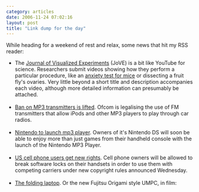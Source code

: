 ```yaml
---
category: articles
date: 2006-11-24 07:02:16
layout: post
title: "Link dump for the day"
---
```


While heading for a weekend of rest and relax, some news that hit my RSS reader:<ul><li>The <a href="http://www.myjove.com/">Journal of Visualized Experiments</a> (JoVE) is a bit like YouTube for science. Researchers submit videos showing how they perform a particular procedure, like an <a href="http://www.myjove.com/index.stt?comp=ctt632e&recid=AQAAAAkAAABQcm9kdWN0SUQQAAAAAQgAAABNb3ZpZURCMWgAAAAAAAAAAAAAALAGAAA:&uiinfo=C1_ctt632e:ck1rdbk,C24_ctt632e:cnz3b5s,C3_ctt632e:false,C15_ctt632e:true,C20_ctt632e:false,C15_ck1rdbk:false,C17_ck1rdbk:false,&extra=c18jdh42">anxiety test for mice</a> or <a hrf="http://www.myjove.com/Details.htm?ID=52&VID=28">dissecting a fruit fly's ovaries</a>. Very little beyond a short title and description accompanies each video, although more detailed information can presumably be attached.</li><br/><li><a href="http://news.bbc.co.uk/1/hi/uk_politics/6177820.stm">Ban on MP3 transmitters is lifted</a>. Ofcom is legalising the use of FM transmitters that allow iPods and other MP3 players to play through car radios.</li><br/><li><a href="http://www.pocket-lint.co.uk/news/news.phtml/5578/6602/Nintendo-mp3-player-ds-gba.phtml">Nintendo to launch mp3 player</a>. Owners of it's Nintendo DS will soon be able to enjoy more than just games from their handheld console with the launch of the Nintendo MP3 Player.</li><br/><li><a href="http://edition.cnn.com/2006/TECH/11/23/digital.copyright.ap/index.html">US cell phone users get new rights</a>. Cell phone owners will be allowed to break software locks on their handsets in order to use them with competing carriers under new copyright rules announced Wednesday.</li><br/><li><a href="http://www.t3.co.uk/news/247/general/general/folding_laptop_filmed!">The folding laptop</a>. Or the new Fujitsu Origami style UMPC, in film:</li><br/><p><iframe title="Link dump for the day" width="480" height="300" data-src="//www.youtube.com/embed/oPl9c198KHY" frameborder="0" allowfullscreen></iframe></p></ul>
